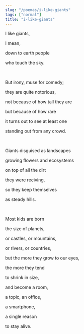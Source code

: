```yaml
---
slug: "/poemas/i-like-giants"
tags: ["normal"]
title: "i-like-giants"
---
```

I like giants,

I mean,

down to earth people

who touch the sky.

&nbsp;

But irony, muse for comedy;

they are quite notorious,

not because of how tall they are

but because of how rare

it turns out to see at least one

standing out from any crowd.

&nbsp;

Giants disguised as landscapes

growing flowers and ecosystems

on top of all the dirt

they were reciving,

so they keep themselves

as steady hills.

&nbsp;

Most kids are born

the size of planets,

or castles, or mountains,

or rivers, or countries,

but the more they grow to our eyes,

the more they tend

to shrink in size,

and become a room,

a topic, an office,

a smartphone,

a single reason

to stay alive.